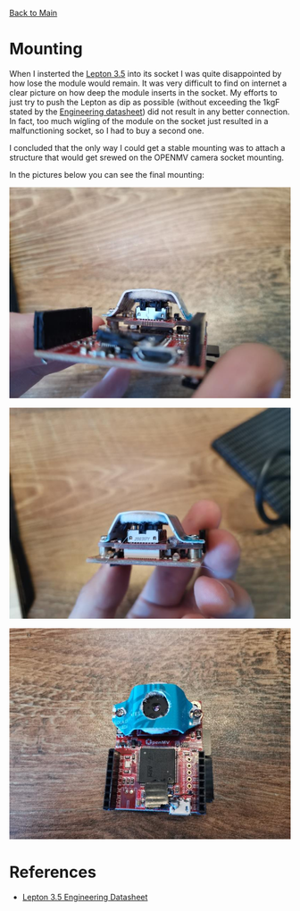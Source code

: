 [Back to Main](../README.md)

# Mounting

When I insterted the [Lepton 3.5](../doc/external/Lepton_3_5_Eng.pdf) into its socket I was quite disappointed by how lose the module would remain. It was very difficult to find on internet a clear picture on how deep the module inserts in the socket. My efforts to just try to push the Lepton as dip as possible (without exceeding the 1kgF stated by the [Engineering datasheet](../doc/external/Lepton_3_5_Eng.pdf)) did not result in any better connection. In fact, too much wigling of the module on the socket just resulted in a malfunctioning socket, so I had to buy a second one.

I concluded that the only way I could get a stable mounting was to attach a structure that would get srewed on the OPENMV camera socket mounting.

In the pictures below you can see the final mounting:

![Lepton_3_5_secured_1](../photos/Lepton_3_5_secured.jpg)

![Lepton_3_5_secured_2](../photos/Lepton_3_5_secured_2.jpg)

![Lepton_3_5_secured_3](../photos/Lepton_3_5_secured_3.jpg)

# References


* [Lepton 3.5 Engineering Datasheet](../doc/external/Lepton_3_5_Eng.pdf)
